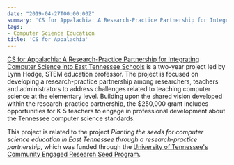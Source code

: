 ```yaml
---
date: "2019-04-27T00:00:00Z"
summary: 'CS for Appalachia: A Research-Practice Partnership for Integrating Computer Science into East Tennessee Schools '
tags:
- Computer Science Education
title: 'CS for Appalachia'
---
```


[CS for Appalachia: A Research-Practice Partnership for Integrating Computer Science into East Tennessee Schools](https://www.nsf.gov/awardsearch/showAward?AWD_ID=1923509&HistoricalAwards=false) is a two-year project led by Lynn Hodge, STEM education professor. The project is focused on developing a research-practice partnership among researchers, teachers and administrators to address challenges related to teaching computer science at the elementary level. Building upon the shared vision developed within the research-practice partnership, the $250,000 grant includes opportunities for K-5 teachers to engage in professional development about the Tennessee computer science standards.

This project is related to the project *Planting the seeds for computer science education in East Tennessee through a research-practice partnership*, which was 
funded through the [University of Tennessee's Community Engaged Research Seed Program](https://research.utk.edu/2019-research-seed-program-recipients/).

